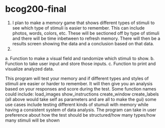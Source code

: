 # bcog200-final

1. I plan to make a memory game that shows different types of stimuli to see which type of stimuli is easier to remember. This can include photos, words, colors, etc. These will be sectioned off by type of stimuli and there will be time inbetween to refresh memory. There will then be a results screen showing the data and a conclusion based on that data.
2.
a. Function to make a visual field and randomize which stimuli to show.
b. Function to take user input and store those inputs.
c. Function to print and visualize analyzed data. 


This program will test your memory and if different types and styles of stimuli are easier or harder to remember. It will then give you an analysis based on 
your responses and score during the test. 
Some function names could include:
load_images
show_instructions
create_window 
create_labels
(all above would take self as parameters and are all to make the gui)
some use cases include testing different kinds of stumuli with memory while having a consistent system of data analysis. 
The program can take in user preference about how the test should be structured/how many types/how many stimuli will be shown
